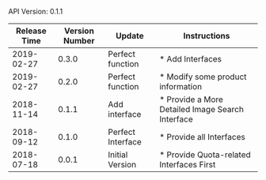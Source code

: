 API Version: 0.1.1

|Release Time|Version Number|Update|Instructions|
|---|---|---|---|
|2019-02-27|0.3.0|Perfect function|* Add Interfaces|
|2019-02-27|0.2.0|Perfect function|* Modify some product information|
|2018-11-14|0.1.1|Add interface |* Provide a More Detailed Image Search Interface|
|2018-09-12|0.1.0|Perfect Interface|* Provide all Interfaces|
|2018-07-18|0.0.1|Initial Version|* Provide Quota-related Interfaces First|